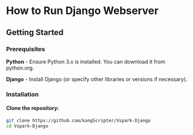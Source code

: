 # How to Run Django Webserver

## Getting Started
### Prerequisites
**Python** - Ensure Python 3.x is installed. You can download it from python.org.

**Django** - Install Django (or specify other libraries or versions if necessary).

### Installation
#### Clone the repository:
```bash
git clone https://github.com/kangScripter/Vspark-Django
cd Vspark-Django



